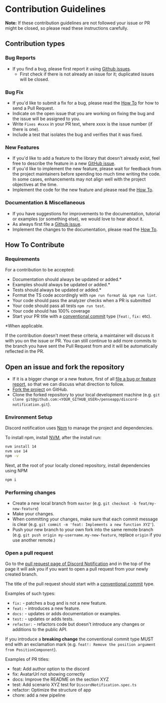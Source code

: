 # Contribution Guidelines

**Note:** If these contribution guidelines are not followed your issue or PR might be closed, so
please read these instructions carefully.

## Contribution types

### Bug Reports
 - If you find a bug, please first report it using [Github issues].
   - First check if there is not already an issue for it; duplicated issues will be closed.

### Bug Fix
 - If you'd like to submit a fix for a bug, please read the [How To](#how-to-contribute) for how to
   send a Pull Request.
 - Indicate on the open issue that you are working on fixing the bug and the issue will be assigned
   to you.
 - Write `Fixes #xxxx` in your PR text, where xxxx is the issue number (if there is one).
 - Include a test that isolates the bug and verifies that it was fixed.

### New Features
 - If you'd like to add a feature to the library that doesn't already exist, feel free to describe
   the feature in a new [GitHub issue].
 - If you'd like to implement the new feature, please wait for feedback from the project maintainers
   before spending too much time writing the code. In some cases, enhancements may not align well
   with the project objectives at the time.
 - Implement the code for the new feature and please read the [How To](#how-to-contribute).

### Documentation & Miscellaneous
 - If you have suggestions for improvements to the documentation, tutorial or examples (or something
   else), we would love to hear about it.
 - As always first file a [Github issue].
 - Implement the changes to the documentation, please read the [How To](#how-to-contribute).

## How To Contribute

### Requirements
For a contribution to be accepted:

- Documentation should always be updated or added.*
- Examples should always be updated or added.*
- Tests should always be updated or added.*
- Format the TS code accordingly with `npm run format && npm run lint`.
- Your code should pass the analyzer checks when a PR is submitted
- Your code should pass all tests `npm run test`.
- Your code should has 100% coverage
- Start your PR title with a [conventional commit] type
  (`feat:`, `fix:` etc).

*When applicable.

If the contribution doesn't meet these criteria, a maintainer will discuss it with you on the issue
or PR. You can still continue to add more commits to the branch you have sent the Pull Request from
and it will be automatically reflected in the PR.

## Open an issue and fork the repository
 - If it is a bigger change or a new feature, first of all
   [file a bug or feature report][GitHub issues], so that we can discuss what direction to follow.
 - [Fork the project][fork guide] on GitHub.
 - Clone the forked repository to your local development machine
   (e.g. `git clone git@github.com:<YOUR_GITHUB_USER>/penseapp/discord-notification.git`).

### Environment Setup
Discord notification uses [Npm] to manage the project and dependencies.

To install npm, install [NVM], after the install run:

```bash
nvm install 14
nvm use 14
npm -v
```

Next, at the root of your locally cloned repository, install dependencies using NPM

```bash
npm i
```

### Performing changes
 - Create a new local branch from `master` (e.g. `git checkout -b feat/my-new-feature`)
 - Make your changes.
 - When committing your changes, make sure that each commit message is clear
 (e.g. `git commit -m 'feat: Implements a new function XYZ'`).
 - Push your new branch to your own fork into the same remote branch
 (e.g. `git push origin my-username.my-new-feature`, replace `origin` if you use another remote.)

### Open a pull request
Go to the [pull request page of Discord Notification][PRs] and in the top
of the page it will ask you if you want to open a pull request from your newly created branch.

The title of the pull request should start with a [conventional commit] type.

Examples of such types:
 - `fix:` - patches a bug and is not a new feature.
 - `feat:` - introduces a new feature.
 - `docs:` - updates or adds documentation or examples.
 - `test:` - updates or adds tests.
 - `refactor:` - refactors code but doesn't introduce any changes or additions to the public API.

If you introduce a **breaking change** the conventional commit type MUST end with an exclamation
mark (e.g. `feat!: Remove the position argument from PositionComponent`).

Examples of PR titles:
 - feat: Add author option to the discord
 - fix: AvatarUrl not showing correctly
 - docs: Improve the README on the section XYZ
 - test: Add scenario XYZ test for `DiscordNotification.spec.ts`
 - refactor: Optimize the structure of app
 - chore: add a new pipeline

[GitHub issue]: https://github.com/penseapp/discord-notification/issues/new
[GitHub issues]: https://github.com/penseapp/discord-notification/issues/new
[PRs]: https://github.com/penseapp/discord-notification/pulls
[fork guide]: https://guides.github.com/activities/forking/#fork
[Npm]: https://github.com/npm/npm
[conventional commit]: https://www.conventionalcommits.org
[NVM]: https://github.com/nvm-sh/nvm#installing-and-updating
